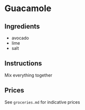 # Guacamole
## Ingredients
* avocado
* lime
* salt
## Instructions
Mix everything together

## Prices

See `groceries.md` for indicative prices

